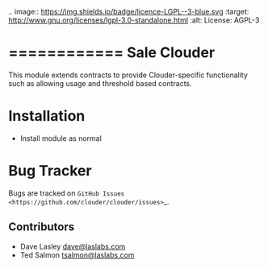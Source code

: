 .. image:: https://img.shields.io/badge/licence-LGPL--3-blue.svg
   :target: http://www.gnu.org/licenses/lgpl-3.0-standalone.html
   :alt: License: AGPL-3

============
Sale Clouder
============

This module extends contracts to provide Clouder-specific functionality such
 as allowing usage and threshold based contracts.

Installation
============

* Install module as normal


Bug Tracker
===========

Bugs are tracked on `GitHub Issues
<https://github.com/clouder/clouder/issues>`_.

Contributors
------------

* Dave Lasley <dave@laslabs.com>
* Ted Salmon <tsalmon@laslabs.com>
